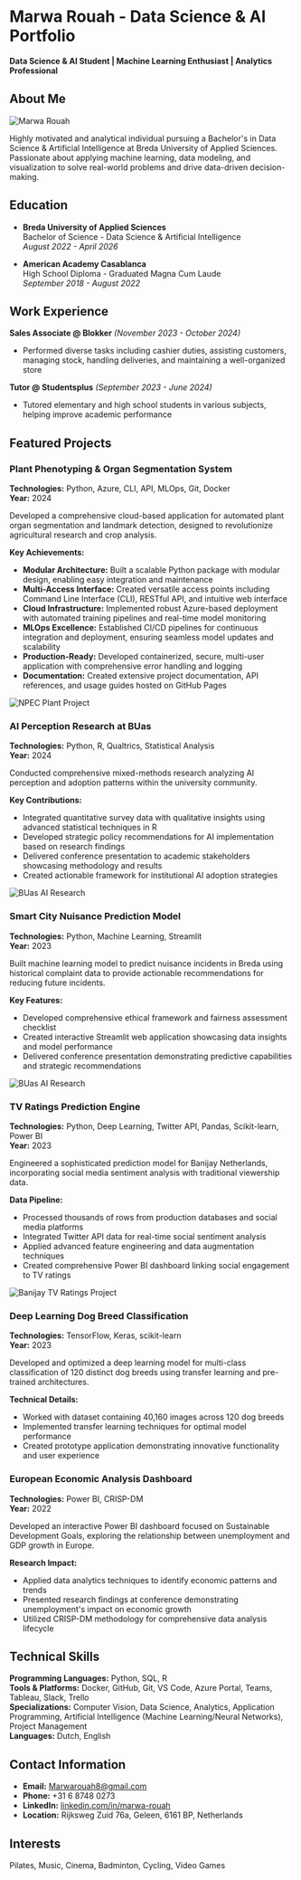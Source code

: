 # Marwa Rouah - Data Science & AI Portfolio

**Data Science & AI Student | Machine Learning Enthusiast | Analytics Professional**
## About Me
![Marwa Rouah](Assets/me.jpg)

Highly motivated and analytical individual pursuing a Bachelor's in Data Science & Artificial Intelligence at Breda University of Applied Sciences. Passionate about applying machine learning, data modeling, and visualization to solve real-world problems and drive data-driven decision-making.

## Education

- **Breda University of Applied Sciences**  
  Bachelor of Science - Data Science & Artificial Intelligence  
  *August 2022 - April 2026*

- **American Academy Casablanca**  
  High School Diploma - Graduated Magna Cum Laude  
  *September 2018 - August 2022*

## Work Experience

**Sales Associate @ Blokker** *(November 2023 - October 2024)*
- Performed diverse tasks including cashier duties, assisting customers, managing stock, handling deliveries, and maintaining a well-organized store

**Tutor @ Studentsplus** *(September 2023 - June 2024)*
- Tutored elementary and high school students in various subjects, helping improve academic performance

## Featured Projects

### Plant Phenotyping & Organ Segmentation System
**Technologies:** Python, Azure, CLI, API, MLOps, Git, Docker  
**Year:** 2024

Developed a comprehensive cloud-based application for automated plant organ segmentation and landmark detection, designed to revolutionize agricultural research and crop analysis.

**Key Achievements:**
- **Modular Architecture:** Built a scalable Python package with modular design, enabling easy integration and maintenance
- **Multi-Access Interface:** Created versatile access points including Command Line Interface (CLI), RESTful API, and intuitive web interface
- **Cloud Infrastructure:** Implemented robust Azure-based deployment with automated training pipelines and real-time model monitoring
- **MLOps Excellence:** Established CI/CD pipelines for continuous integration and deployment, ensuring seamless model updates and scalability
- **Production-Ready:** Developed containerized, secure, multi-user application with comprehensive error handling and logging
- **Documentation:** Created extensive project documentation, API references, and usage guides hosted on GitHub Pages

![NPEC Plant Project](Assets/npec.jpg)

### AI Perception Research at BUas
**Technologies:** Python, R, Qualtrics, Statistical Analysis  
**Year:** 2024

Conducted comprehensive mixed-methods research analyzing AI perception and adoption patterns within the university community.

**Key Contributions:**
- Integrated quantitative survey data with qualitative insights using advanced statistical techniques in R
- Developed strategic policy recommendations for AI implementation based on research findings
- Delivered conference presentation to academic stakeholders showcasing methodology and results
- Created actionable framework for institutional AI adoption strategies
  
![BUas AI Research](Assets/buas.png)

### Smart City Nuisance Prediction Model
**Technologies:** Python, Machine Learning, Streamlit  
**Year:** 2023

Built machine learning model to predict nuisance incidents in Breda using historical complaint data to provide actionable recommendations for reducing future incidents.

**Key Features:**
- Developed comprehensive ethical framework and fairness assessment checklist
- Created interactive Streamlit web application showcasing data insights and model performance
- Delivered conference presentation demonstrating predictive capabilities and strategic recommendations

 ![BUas AI Research](Assets/buas.png)

### TV Ratings Prediction Engine
**Technologies:** Python, Deep Learning, Twitter API, Pandas, Scikit-learn, Power BI  
**Year:** 2023

Engineered a sophisticated prediction model for Banijay Netherlands, incorporating social media sentiment analysis with traditional viewership data.

**Data Pipeline:**
- Processed thousands of rows from production databases and social media platforms
- Integrated Twitter API data for real-time social sentiment analysis
- Applied advanced feature engineering and data augmentation techniques
- Created comprehensive Power BI dashboard linking social engagement to TV ratings

  
![Banijay TV Ratings Project](Assets/banijay.jpg)

### Deep Learning Dog Breed Classification
**Technologies:** TensorFlow, Keras, scikit-learn  
**Year:** 2023

Developed and optimized a deep learning model for multi-class classification of 120 distinct dog breeds using transfer learning and pre-trained architectures.

**Technical Details:**
- Worked with dataset containing 40,160 images across 120 dog breeds
- Implemented transfer learning techniques for optimal model performance
- Created prototype application demonstrating innovative functionality and user experience

### European Economic Analysis Dashboard
**Technologies:** Power BI, CRISP-DM  
**Year:** 2022

Developed an interactive Power BI dashboard focused on Sustainable Development Goals, exploring the relationship between unemployment and GDP growth in Europe.

**Research Impact:**
- Applied data analytics techniques to identify economic patterns and trends
- Presented research findings at conference demonstrating unemployment's impact on economic growth
- Utilized CRISP-DM methodology for comprehensive data analysis lifecycle

## Technical Skills

**Programming Languages:** Python, SQL, R  
**Tools & Platforms:** Docker, GitHub, Git, VS Code, Azure Portal, Teams, Tableau, Slack, Trello  
**Specializations:** Computer Vision, Data Science, Analytics, Application Programming, Artificial Intelligence (Machine Learning/Neural Networks), Project Management  
**Languages:** Dutch, English

## Contact Information

- **Email:** Marwarouah8@gmail.com
- **Phone:** +31 6 8748 0273
- **LinkedIn:** [linkedin.com/in/marwa-rouah](https://www.linkedin.com/in/marwa-rouah)
- **Location:** Rijksweg Zuid 76a, Geleen, 6161 BP, Netherlands

## Interests

Pilates, Music, Cinema, Badminton, Cycling, Video Games
